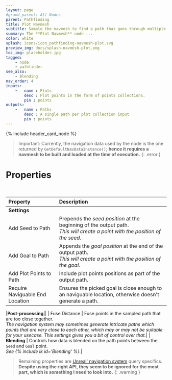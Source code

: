 ```yaml
---
layout: page
#grand_parent: All Nodes
parent: Pathfinding
title: Plot Navmesh
subtitle: Sample the navmesh to find a path that goes through multiple chained points.
summary: The **Plot Navmesh** node ...
color: white
splash: icons/icon_pathfinding-navmesh-plot.svg
preview_img: docs/splash-navmesh-plot.png
toc_img: placeholder.jpg
tagged: 
    - node
    - pathfinder
see_also: 
    - Blending
nav_order: 4
inputs:
    -   name : Plots
        desc : Plot points in the form of points collections.
        pin : points
outputs:
    -   name : Paths
        desc : A single path per plot collection input
        pin : points
---
```


{% include header_card_node %}

>Important: Currently, the navigation data used by the node is the one returned by `GetDefaultNavDataInstance()`; **hence it requires a navmesh to be built and loaded at the time of execution.**
{: .error }

# Properties
<br>

| Property       | Description          |
|:-------------|:------------------|
|**Settings**||
| Add Seed to Path           | Prepends the *seed position* at the beginning of the output path.<br>*This will create a point with the position of the seed.* |
| Add Goal to Path           | Appends the *goal position* at the end of the output path.<br>*This will create a point with the position of the goal.* |
| Add Plot Points to Path           | Include plot points positions as part of the output path. |
| Require Naviguable End Location           | Ensures the picked goal is close enough to an naviguable location, otherwise doesn't generate a path. |

|**Post-processing**||
| Fuse Distance          | Fuse points in the sampled path that are too close together.<br>*The navigation system may sometimes generate intricate paths which points that are very close to each other, which may or may not be suitable for your usecase. This settings gives you a bit of control over that.*|
| **Blending**          | Controls how data is blended on the path points between the `Seed` and `Goal` point.<br>*See {% include lk id='Blending' %}.*|

> Remaining properties are [Unreal' navigation system](https://docs.unrealengine.com/4.27/en-US/InteractiveExperiences/ArtificialIntelligence/NavigationSystem/) query specifics.
> **Despite using the right API, they seem to be ignored for the most part, which is something I need to look into.**
{: .warning }

